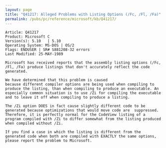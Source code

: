 ```yaml
---
layout: page
title: "Q41217: Alleged Problems with Listing Options (/Fc, /Fl, /Fa)"
permalink: /pubs/pc/reference/microsoft/kb/Q41217/
---
```


	Article: Q41217
	Product: Microsoft C
	Version(s): 5.10   | 5.10
	Operating System: MS-DOS | OS/2
	Flags: ENDUSER | SR# S881208-32 errors
	Last Modified: 25-MAY-1989
	
	Microsoft has received reports that the assembly listing options (/Fc,
	/Fl, /Fa) produce listings that don't accurately reflect the code
	generated.
	
	We have determined that this problem is caused
	because different compiler options are being used when compiling to
	produce the listing, than when compiling to produce an executable. An
	especially common situation is to use /Zi for compiling the executable
	and to leave it off when compiling to produce a listing.
	
	The /Zi option DOES in fact cause slightly different code to be
	generated because optimizations that would move code are  suppressed.
	Therefore, it is perfectly normal for the CodeView listing of a
	program compiled with /Zi to differ somewhat from the listing produced
	when compiled without /Zi.
	
	If you find a case in which the listing is different from the
	generated code when both are compiled with EXACTLY the same options,
	please report the problem to Microsoft.
